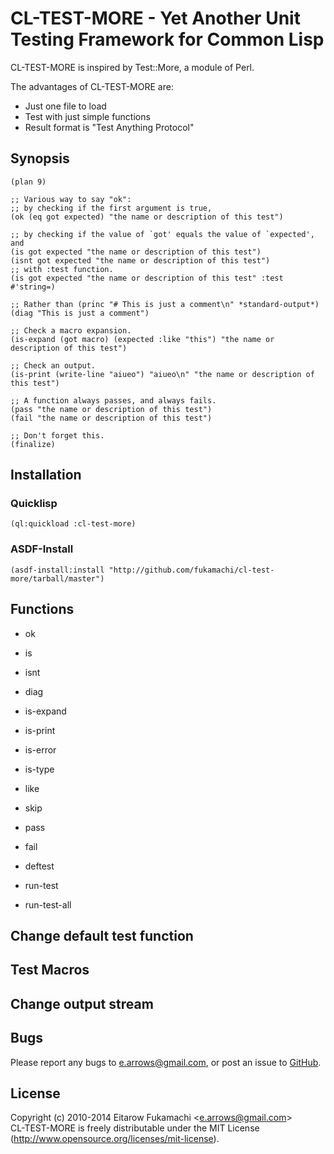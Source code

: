 # CL-TEST-MORE - Yet Another Unit Testing Framework for Common Lisp

CL-TEST-MORE is inspired by Test::More, a module of Perl.

The advantages of CL-TEST-MORE are:

* Just one file to load
* Test with just simple functions
* Result format is "Test Anything Protocol"

## Synopsis

```common-lisp
(plan 9)

;; Various way to say "ok":
;; by checking if the first argument is true,
(ok (eq got expected) "the name or description of this test")

;; by checking if the value of `got' equals the value of `expected', and
(is got expected "the name or description of this test")
(isnt got expected "the name or description of this test")
;; with :test function.
(is got expected "the name or description of this test" :test #'string=)

;; Rather than (princ "# This is just a comment\n" *standard-output*)
(diag "This is just a comment")

;; Check a macro expansion.
(is-expand (got macro) (expected :like "this") "the name or description of this test")

;; Check an output.
(is-print (write-line "aiueo") "aiueo\n" "the name or description of this test")

;; A function always passes, and always fails.
(pass "the name or description of this test")
(fail "the name or description of this test")

;; Don't forget this.
(finalize)
```

## Installation

### Quicklisp

```common-lisp
(ql:quickload :cl-test-more)
```

### ASDF-Install

```common-lisp
(asdf-install:install "http://github.com/fukamachi/cl-test-more/tarball/master")
```

## Functions

* ok
* is
* isnt
* diag
* is-expand
* is-print
* is-error
* is-type
* like
* skip
* pass
* fail

* deftest
* run-test
* run-test-all

## Change default test function

## Test Macros

## Change output stream

## Bugs

Please report any bugs to e.arrows@gmail.com, or post an issue to [GitHub](http://github.com/fukamachi/cl-test-more/issues).

## License

Copyright (c) 2010-2014 Eitarow Fukamachi &lt;e.arrows@gmail.com&gt;  
CL-TEST-MORE is freely distributable under the MIT License (http://www.opensource.org/licenses/mit-license).
